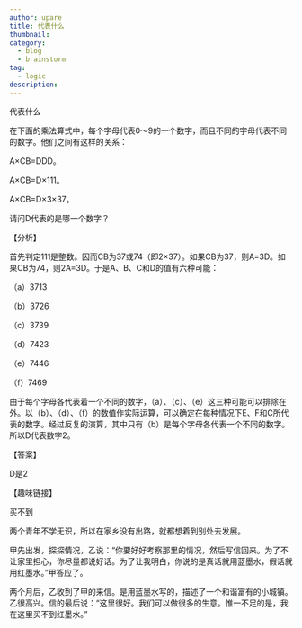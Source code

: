 ```yaml
---
author: upare
title: 代表什么
thumbnail:
category:
  - blog
  - brainstorm
tag:
  - logic
description: 
---
```

代表什么

在下面的乘法算式中，每个字母代表0～9的一个数字，而且不同的字母代表不同的数字。他们之间有这样的关系：

A×CB=DDD。

A×CB=D×111。

A×CB=D×3×37。

请问D代表的是哪一个数字？

【分析】

首先判定111是整数。因而CB为37或74（即2×37）。如果CB为37，则A=3D。如果CB为74，则2A=3D。于是A、B、C和D的值有六种可能：

（a）3713

（b）3726

（c）3739

（d）7423

（e）7446

（f）7469

由于每个字母各代表着一个不同的数字，（a）、（c）、（e）这三种可能可以排除在外。以（b）、（d）、（f）的数值作实际运算，可以确定在每种情况下E、F和C所代表的数字。经过反复的演算，其中只有（b）是每个字母各代表一个不同的数字。所以D代表数字2。

【答案】

D是2

【趣味链接】

买不到

两个青年不学无识，所以在家乡没有出路，就都想着到别处去发展。

甲先出发，探探情况，乙说：“你要好好考察那里的情况，然后写信回来。为了不让家里担心，你尽量都说好话。为了让我明白，你说的是真话就用蓝墨水，假话就用红墨水。”甲答应了。

两个月后，乙收到了甲的来信。是用蓝墨水写的，描述了一个和谐富有的小城镇。乙很高兴。信的最后说：“这里很好。我们可以做很多的生意。惟一不足的是，我在这里买不到红墨水。”